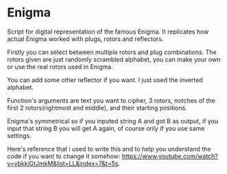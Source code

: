 # Enigma
Script for digital representation of the famous Enigma. It replicates how actual Enigma worked with plugs, rotors and reflectors.

Firstly you can select between multiple rotors and plug combinations. The rotors given are just randomly scrambled alphabet, you can make your own or use the real rotors used in Enigma.

You can add some other reflector if you want. I just used the inverted alphabet.

Function's arguments are text you want to cipher, 3 rotors, notches of the first 2 rotors(rightmost and middle), and their starting positions.

Enigma's symmetrical so if you inputed string A and got B as output, if you input that string B you will get A again, of course only if you use same settings.

Here's reference that i used to write this and to help you understand the code if you want to change it somehow: https://www.youtube.com/watch?v=ybkkiGtJmkM&list=LL&index=7&t=5s.
